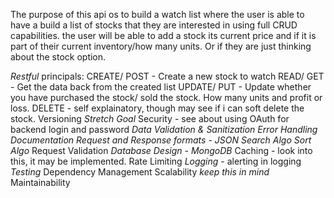 The purpose of this api os to build a watch list where the user is able to have a build a list of stocks that they are interested in using full CRUD capabilities. the user will be able to add a stock its current price and if it is part of their current inventory/how many units. Or if they are just thinking about the stock option.

*Restful* principals:
    CREATE/ POST - Create a new stock to watch
    READ/ GET - Get the data back from the created list
    UPDATE/ PUT - Update whether you have purchased the stock/ sold the stock. How many units and profit or loss.
    DELETE - self explainatory, though may see if i can soft delete the stock.
Versioning 
*Stretch Goal* Security - see about using OAuth for backend login and password
*Data Validation & Sanitization*
*Error Handling*
*Documentation*
*Request and Response formats - JSON*
*Search Algo*
*Sort Algo*
Request Validation
*Database Design - MongoDB*
Caching - look into this, it may be implemented.
Rate Limiting
*Logging* - alerting in logging 
*Testing*
Dependency Management
Scalability *keep this in mind*
Maintainability
